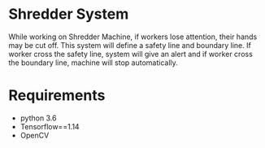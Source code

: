 # Shredder System
While working on Shredder Machine, if workers lose attention, their hands may be cut off. This system will define a safety line and boundary line.
If worker cross the safety line, system will give an alert and if worker cross the boundary line, machine will stop automatically.

# Requirements
- python 3.6
- Tensorflow==1.14
- OpenCV
